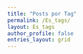 ```yaml
---
title: "Posts por Tag"
permalink: /Es_tags/
layout: Es_tags
author_profile: false
entries_layout: grid
---
```

